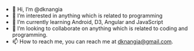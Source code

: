 - 👋 Hi, I’m @dknangia
- 👀 I’m interested in anything which is related to programming
- 🌱 I’m currently learning Android, D3, Angular and JavaScript
- 💞️ I’m looking to collaborate on anything which is related to coding and programming. 
- 📫 How to reach me, you can reach me at dknangia@gmail.com. 

<!---
dknangia/dknangia is a ✨ special ✨ repository because its `README.md` (this file) appears on your GitHub profile.
You can click the Preview link to take a look at your changes.
--->

